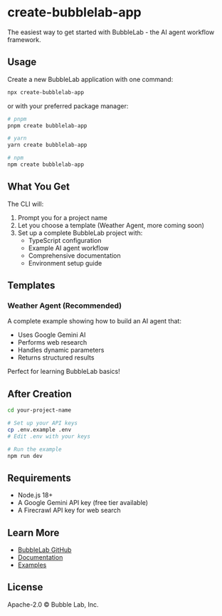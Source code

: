 # create-bubblelab-app

The easiest way to get started with BubbleLab - the AI agent workflow framework.

## Usage

Create a new BubbleLab application with one command:

```bash
npx create-bubblelab-app
```

or with your preferred package manager:

```bash
# pnpm
pnpm create bubblelab-app

# yarn
yarn create bubblelab-app

# npm
npm create bubblelab-app
```

## What You Get

The CLI will:

1. Prompt you for a project name
2. Let you choose a template (Weather Agent, more coming soon)
3. Set up a complete BubbleLab project with:
   - TypeScript configuration
   - Example AI agent workflow
   - Comprehensive documentation
   - Environment setup guide

## Templates

### Weather Agent (Recommended)

A complete example showing how to build an AI agent that:

- Uses Google Gemini AI
- Performs web research
- Handles dynamic parameters
- Returns structured results

Perfect for learning BubbleLab basics!

## After Creation

```bash
cd your-project-name

# Set up your API keys
cp .env.example .env
# Edit .env with your keys

# Run the example
npm run dev
```

## Requirements

- Node.js 18+
- A Google Gemini API key (free tier available)
- A Firecrawl API key for web search

## Learn More

- [BubbleLab GitHub](https://github.com/bubblelabai/BubbleLab)
- [Documentation](https://github.com/bubblelabai/BubbleLab/tree/main/docs)
- [Examples](https://github.com/bubblelabai/BubbleLab/tree/main/examples)

## License

Apache-2.0 © Bubble Lab, Inc.
